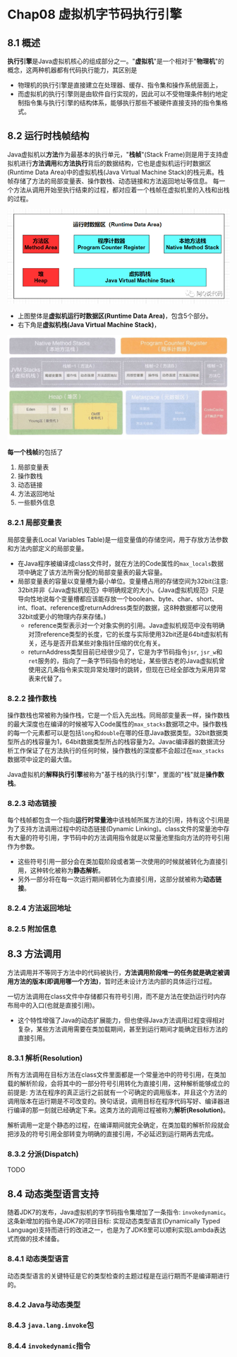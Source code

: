 # Chap08 虚拟机字节码执行引擎

## 8.1 概述
**执行引擎**是Java虚拟机核心的组成部分之一。"**虚拟机**"是一个相对于"**物理机**"的概念，这两种机器都有代码执行能力，其区别是
* 物理机的执行引擎是直接建立在处理器、缓存、指令集和操作系统层面上，
* 而虚拟机的执行引擎则是由软件自行实现的，因此可以不受物理条件制约地定制指令集与执行引擎的结构体系，能够执行那些不被硬件直接支持的指令集格式。


## 8.2 运行时栈帧结构
Java虚拟机以**方法**作为最基本的执行单元，"**栈帧**"(Stack Frame)则是用于支持虚拟机进行**方法调用**和**方法执行**背后的数据结构，它也是虚拟机运行时数据区(Runtime Data Area)中的虚拟机栈(Java Virtual Machine Stack)的栈元素。栈帧存储了方法的局部变量表、操作数栈、动态链接和方法返回地址等信息。
每一个方法从调用开始至执行结束的过程，都对应着一个栈帧在虚拟机里的入栈和出栈的过程。

<img src="images/Runtime_Data_Area.png">

* 上图整体是**虚拟机运行时数据区(Runtime Data Area)**，包含5个部分。
* 右下角是**虚拟机栈(Java Virtual Machine Stack)**，

<img src="../JVM.Images.I/第03章_JVM_运行时数据区.png">

**每一个栈帧**的包括了
1. 局部变量表
2. 操作数栈
3. 动态链接
4. 方法返回地址
5. 一些额外信息

### 8.2.1 局部变量表
局部变量表(Local Variables Table)是一组变量值的存储空间，用于存放方法参数和方法内部定义的局部变量。
* 在Java程序被编译成class文件时，就在方法的Code属性的`max_locals`数据项中确定了该方法所需分配的局部变量表的最大容量。
* 局部变量表的容量以变量槽为最小单位。变量槽占用的存储空间为32bit(注意: 32bit并非《Java虚拟机规范》中明确规定的大小。《Java虚拟机规范》只是导向性地说每个变量槽都应该能存放一个boolean、byte、char、short、int、float、reference或returnAddress类型的数据，这8种数据都可以使用32bit或更小的物理内存来存储。)
  * reference类型表示对一个对象实例的引用。Java虚拟机规范中没有明确对顶reference类型的长度，它的长度与实际使用32bit还是64bit虚拟机有关，还与是否开启某些对象指针压缩的优化有关。
  * returnAddress类型目前已经很少见了，它是为字节码指令`jsr`, `jsr_w`和`ret`服务的，指向了一条字节码指令的地址，某些很古老的Java虚拟机曾使用这几条指令来实现异常处理时的跳转，但现在已经全部改为采用异常表来代替了。

### 8.2.2 操作数栈
操作数栈也常被称为操作栈，它是一个后入先出栈。同局部变量表一样，操作数栈的最大深度也在编译的时候被写入Code属性的`max_stacks`数据项之中。操作数栈的每一个元素都可以是包括`long`和`double`在哪的任意Java数据类型。32bit数据类型所占的栈容量为1，64bit数据类型所占的栈容量为2。Javac编译器的数据流分析工作保证了在方法执行的任何时候，操作数栈的深度都不会超过在`max_stacks`数据项中设定的最大值。

Java虚拟机的**解释执行引擎**被称为"基于栈的执行引擎"，里面的"栈"就是**操作数栈**。

### 8.2.3 动态链接
每个栈帧都包含一个指向**运行时常量池**中该栈帧所属方法的引用，持有这个引用是为了支持方法调用过程中的动态链接(Dynamic Linking)。class文件的常量池中存有大量的符号引用，字节码中的方法调用指令就是以常量池里指向方法的符号引用作为参数。
* 这些符号引用一部分会在类加载阶段或者第一次使用的时候就被转化为直接引用，这种转化被称为**静态解析**。
* 另外一部分将在每一次运行期间都转化为直接引用，这部分就被称为**动态链接**。


### 8.2.4 方法返回地址
### 8.2.5 附加信息



## 8.3 方法调用
方法调用并不等同于方法中的代码被执行，**方法调用阶段唯一的任务就是确定被调用方法的版本(即调用哪一个方法)**，暂时还未设计方法内部的具体运行过程。

一切方法调用在class文件中存储都只有符号引用，而不是方法在使劲运行时内存布局中的入口(也就是直接引用)。
* 这个特性增强了Java的动态扩展能力，但也使得Java方法调用过程变得相对复杂，某些方法调用需要在类加载期间，甚至到运行期间才能确定目标方法的直接引用。

### 8.3.1 解析(Resolution)
所有方法调用在目标方法在class文件里面都是一个常量池中的符号引用，在类加载的解析阶段，会将其中的一部分符号引用转化为直接引用，这种解析能够成立的前提是: 方法在程序的真正运行之前就有一个可确定的调用版本，并且这个方法的调用版本在运行期是不可改变的。换句话说，调用目标在程序代码写好、编译器进行编译的那一刻就已经确定下来。这类方法的调用过程被称为**解析(Resolution)**。

解析调用一定是个静态的过程，在编译期间就完全确定，在类加载的解析阶段就会把涉及的符号引用全部转变为明确的直接引用，不必延迟到运行期再去完成。

### 8.3.2 分派(Dispatch)
TODO


## 8.4 动态类型语言支持
随着JDK7的发布，Java虚拟机的字节码指令集增加了一条指令: `invokedynamic`。这条新增加的指令是JDK7的项目目标: 实现动态类型语言(Dynamically Typed Language)支持而进行的改进之一，也是为了JDK8里可以顺利实现Lambda表达式而做的技术储备。

### 8.4.1 动态类型语言
动态类型语言的关键特征是它的类型检查的主题过程是在运行期而不是编译期进行的。

### 8.4.2 Java与动态类型

### 8.4.3 `java.lang.invoke`包

### 8.4.4 `invokedynamic`指令

